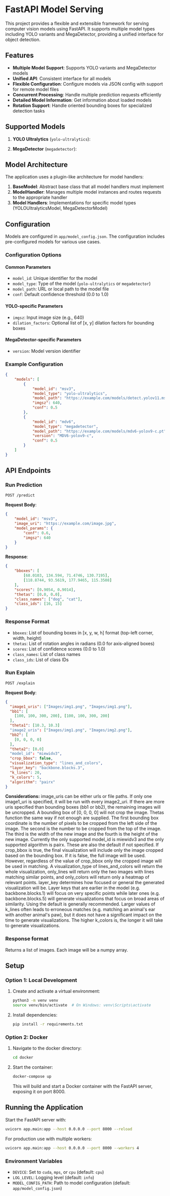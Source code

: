 # FastAPI Model Serving

This project provides a flexible and extensible framework for serving computer vision models using FastAPI. It supports multiple model types including YOLO variants and MegaDetector, providing a unified interface for object detection.

## Features

- **Multiple Model Support**: Supports YOLO variants and MegaDetector models
- **Unified API**: Consistent interface for all models
- **Flexible Configuration**: Configure models via JSON config with support for remote model files
- **Concurrent Processing**: Handle multiple prediction requests efficiently
- **Detailed Model Information**: Get information about loaded models
- **Rotation Support**: Handle oriented bounding boxes for specialized detection tasks

## Supported Models

1. **YOLO Ultralytics** (`yolo-ultralytics`):

2. **MegaDetector** (`megadetector`):

## Model Architecture

The application uses a plugin-like architecture for model handlers:

1. **BaseModel**: Abstract base class that all model handlers must implement
2. **ModelHandler**: Manages multiple model instances and routes requests to the appropriate handler
3. **Model Handlers**: Implementations for specific model types (YOLOUltralyticsModel, MegaDetectorModel)

## Configuration

Models are configured in `app/model_config.json`. The configuration includes pre-configured models for various use cases.

### Configuration Options

#### Common Parameters
- `model_id`: Unique identifier for the model
- `model_type`: Type of the model (`yolo-ultralytics` or `megadetector`)
- `model_path`: URL or local path to the model file
- `conf`: Default confidence threshold (0.0 to 1.0)

#### YOLO-specific Parameters
- `imgsz`: Input image size (e.g., 640)
- `dilation_factors`: Optional list of [x, y] dilation factors for bounding boxes

#### MegaDetector-specific Parameters
- `version`: Model version identifier

### Example Configuration

```json
{
    "models": [
        {
            "model_id": "msv3",
            "model_type": "yolo-ultralytics",
            "model_path": "https://example.com/models/detect.yolov11.msv3.pt",
            "imgsz": 640,
            "conf": 0.5
        },
        {
            "model_id": "mdv6",
            "model_type": "megadetector",
            "model_path": "https://example.com/models/mdv6-yolov9-c.pt",
            "version": "MDV6-yolov9-c",
            "conf": 0.5
        }
    ]
}
```

## API Endpoints

### Run Prediction

```
POST /predict
```

**Request Body**:
```json
{
    "model_id": "msv3",
    "image_uri": "https://example.com/image.jpg",
    "model_params": {
        "conf": 0.6,
        "imgsz": 640
    }
}
```

**Response**:
```json
{
    "bboxes": [
        [68.0103, 134.594, 71.4746, 130.7195],
        [118.8744, 93.5619, 177.9465, 115.3508]
    ],
    "scores": [0.9054, 0.9014],
    "thetas": [0.0, 0.0],
    "class_names": ["dog", "cat"],
    "class_ids": [16, 15]
}
```

### Response Format

- `bboxes`: List of bounding boxes in [x, y, w, h] format (top-left corner, width, height)
- `thetas`: List of rotation angles in radians (0.0 for axis-aligned boxes)
- `scores`: List of confidence scores (0.0 to 1.0)
- `class_names`: List of class names
- `class_ids`: List of class IDs

### Run Explain

```
POST /explain
```

**Request Body**:
```json
{
  "image1_uris": ["Images/img1.png", "Images/img1.png"],
  "bb1": [
    [100, 100, 300, 200], [100, 100, 300, 200]
  ],
  "theta1": [10.3, 10.3]
  "image2_uris": ["Images/img1.png", "Images/img2.png"],
  "bb2": [
    [0, 0, 0, 0]
  ],
  "theta2": [0.0]
  "model_id": "miewidv3",
  "crop_bbox": false,
  "visualization_type": "lines_and_colors",
  "layer_key": "backbone.blocks.3",
  "k_lines": 20,
  "k_colors": 5,
  "algorithm": "pairx"
}
```

**Considerations:**
image_uris can be either urls or file paths. If only one image1_uri is specified, it will be run with every image2_uri.
If there are more uris specified than bounding boxes (bb1 or bb2), the remaining images will be uncropped. 
A bounding box of [0, 0, 0, 0] will not crop the image. Thetas function the same way if not enough are supplied.
The first bounding box coordinate is the number of pixels to be cropped from the left side of the image. The second is 
the number to be cropped from the top of the image. The third is the width of the new image and the fourth is the height
of the new image. 
Currently the only supported model_id is miewidv3 and the only supported algorithm is pairx. These are also the default
if not specified.
If crop_bbox is true, the final visualization will include only the image cropped based on the bounding box. 
If it is false, the full image will be used. However, regardless of the value of crop_bbox only the cropped image will be used
in matching.
A visualization_type of lines_and_colors will return the whole visualization, only_lines will return only the two images with
lines matching similar points, and only_colors will return only a heatmap of relevant points.
layer_key determines how focused or general the generated visualization will be. Layer keys that are earlier in the model
(e.g. backbone.blocks.1) will focus on very specific points while later ones (e.g. backbone.blocks.5) will generate visualizations
that focus on broad areas of similarity. Using the default is generally recommended.
Larger values of k_lines often leads to erroneous matches (e.g. matching an animal's ear with another animal's paw), but 
it does not have a significant impact on the time to generate visualizations. 
The higher k_colors is, the longer it will take to generate visualizations. 

### Response format

Returns a list of images. Each image will be a numpy array.

## Setup

### Option 1: Local Development

1. Create and activate a virtual environment:
   ```bash
   python3 -m venv venv
   source venv/bin/activate  # On Windows: venv\Scripts\activate
   ```

2. Install dependencies:
   ```bash
   pip install -r requirements.txt
   ```

### Option 2: Docker

1. Navigate to the docker directory:
   ```bash
   cd docker
   ```

2. Start the container:
   ```bash
   docker-compose up
   ```
   
   This will build and start a Docker container with the FastAPI server, exposing it on port 8000.

## Running the Application

Start the FastAPI server with:

```bash
uvicorn app.main:app --host 0.0.0.0 --port 8000 --reload
```

For production use with multiple workers:

```bash
uvicorn app.main:app --host 0.0.0.0 --port 8000 --workers 4
```

### Environment Variables

- `DEVICE`: Set to `cuda`, `mps`, or `cpu` (default: `cpu`)
- `LOG_LEVEL`: Logging level (default: `info`)
- `MODEL_CONFIG_PATH`: Path to model configuration (default: `app/model_config.json`)
